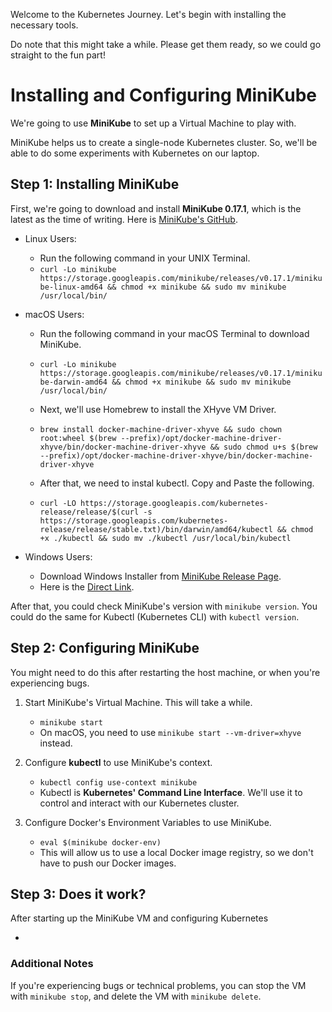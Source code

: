 Welcome to the Kubernetes Journey. Let's begin with installing the necessary tools.

Do note that this might take a while.
Please get them ready, so we could go straight to the fun part!

# Installing and Configuring MiniKube

We're going to use **MiniKube** to set up a Virtual Machine to play with.

MiniKube helps us to create a single-node Kubernetes cluster. So, we'll be able
to do some experiments with Kubernetes on our laptop.

## Step 1: Installing MiniKube

First, we're going to download and install **MiniKube 0.17.1**, which is the latest as
the time of writing. Here is [MiniKube's GitHub](https://github.com/kubernetes/minikube/releases).

- Linux Users:
  - Run the following command in your UNIX Terminal.
  - `curl -Lo minikube https://storage.googleapis.com/minikube/releases/v0.17.1/minikube-linux-amd64 && chmod +x minikube && sudo mv minikube /usr/local/bin/`

- macOS Users:
  - Run the following command in your macOS Terminal to download MiniKube.
  - `curl -Lo minikube https://storage.googleapis.com/minikube/releases/v0.17.1/minikube-darwin-amd64 && chmod +x minikube && sudo mv minikube /usr/local/bin/`

  - Next, we'll use Homebrew to install the XHyve VM Driver.
  - `brew install docker-machine-driver-xhyve &&
    sudo chown root:wheel $(brew --prefix)/opt/docker-machine-driver-xhyve/bin/docker-machine-driver-xhyve &&
    sudo chmod u+s $(brew --prefix)/opt/docker-machine-driver-xhyve/bin/docker-machine-driver-xhyve`

  - After that, we need to instal kubectl. Copy and Paste the following.
  - `curl -LO https://storage.googleapis.com/kubernetes-release/release/$(curl -s https://storage.googleapis.com/kubernetes-release/release/stable.txt)/bin/darwin/amd64/kubectl
  && chmod +x ./kubectl && sudo mv ./kubectl /usr/local/bin/kubectl`

- Windows Users:
  - Download Windows Installer from [MiniKube Release Page](https://github.com/kubernetes/minikube/releases).
  - Here is the [Direct Link](https://github.com/kubernetes/minikube/releases/download/v0.17.1/minikube-installer.exe).

After that, you could check MiniKube's version with `minikube version`.
You could do the same for Kubectl (Kubernetes CLI) with `kubectl version`.

## Step 2: Configuring MiniKube

You might need to do this after restarting the host machine, or when you're experiencing bugs.

1. Start MiniKube's Virtual Machine. This will take a while.
   - `minikube start`
   - On macOS, you need to use `minikube start --vm-driver=xhyve` instead.

2. Configure **kubectl** to use MiniKube's context.
   - `kubectl config use-context minikube`
   - Kubectl is **Kubernetes' Command Line Interface**.
     We'll use it to control and interact with our Kubernetes cluster.

3. Configure Docker's Environment Variables to use MiniKube.
   - `eval $(minikube docker-env)`
   - This will allow us to use a local Docker image registry,
     so we don't have to push our Docker images.

## Step 3: Does it work?

After starting up the MiniKube VM and configuring Kubernetes

-

### Additional Notes

If you're experiencing bugs or technical problems, you can stop the VM
with `minikube stop`, and delete the VM with `minikube delete`.

